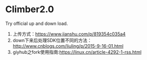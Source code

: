 # Climber2.0
Try official up and down load.
1. 上传方式：https://www.jianshu.com/p/819354c035a4
2. down下来后处理SDK位置不同的方法：http://www.cnblogs.com/liuling/p/2015-9-16-01.html
3. giyhub之fork使用指南:https://linux.cn/article-4292-1-rss.html

